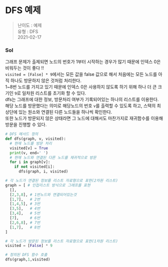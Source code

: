 # DFS 예제
> 난이도 : 예제   
> 유형 : DFS  
> 2021-02-17

### Sol
그래프 문제가 출제되면 노드의 번호가 1부터 시작하는 경우가 많기 때문에 인덱스 0은 비워두는 것이 좋다 !!  
`visited = [False] * 9`에서는 모든 값을 false 값으로 해서 처음에는 모든 노드를 아직 하나도 방문하지 않은 것처럼 처리한다.  
1~8번 노드를 가지고 있기 때문에 인덱스 0은 사용하지 않도록 하기 위해 하나 더 큰 크기인 `9`로 일차원 리스트를 초기화 할 수 있다.  
dfs는 그래프에 대한 정보, 방문처리 여부가 기록되어있는 하나의 리스트를 이용한다.
해당 노드를 방문했다는 의미로 해당노드의 번호 `v`를 출력할 수 있도록 하고, 스택의 최상단에 있는 원소와 연결된 다른 노드들을 하나씩 확인한다.   
또한 노드가 방문되지 않은 상태라면 그 노드에 대해서도 마찬가지로 재귀함수를 이용해 방문을 진행할 수 있다.
```python
# DFS 메서드 정의
def dfs(graph, v, visited):
  # 현재 노드를 방문 처리
  visited[v] = True
  print(v, end=' ')
  # 현재 노드와 연결된 다른 노드를 재귀적으로 방문
  for i in graph[v]:
    if not visited[i]:
      dfs(graph, i, visited)

# 각 노드가 연결된 정보를 리스트 자료형으로 표현(2차원 리스트)
graph = [ # 인접리스트 방식으로 그래프를 표현
  [],
  [2,3,8], # 1번노드와 연결되어있는것
  [1,7],   # 2번
  [1,4,5], # 3번
  [3,5],   # 4번
  [3,4],   # 5번
  [7],     # 6번
  [2,6,8], # 7번
  [1,7],   # 8번
]

# 각 노드가 방문된 정보를 리스트 자료형으로 표현(1차원 리스트)
visited = [False] * 9 

# 정의된 DFS 함수 호출
dfs(graph,1,visited)
```